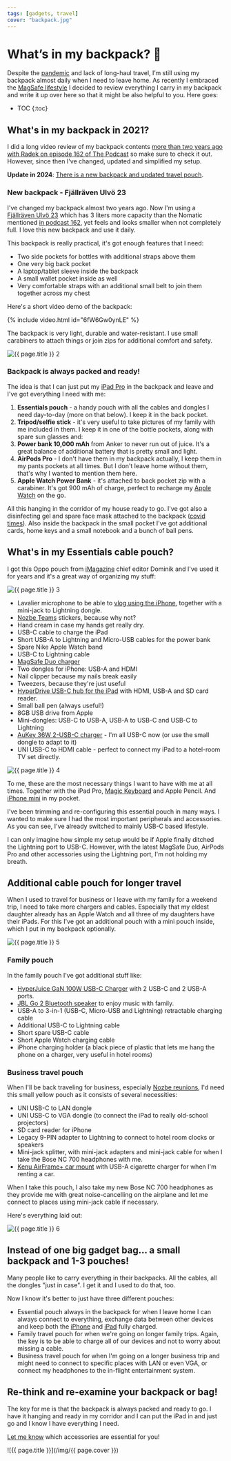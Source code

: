 ```yaml
---
tags: [gadgets, travel]
cover: "backpack.jpg"
---
```


# What’s in my backpack? 🎒 

Despite the [pandemic](/covid) and lack of long-haul travel, I’m still using my backpack almost daily when I need to leave home. As recently I embraced the [MagSafe lifestyle](/magsafe) I decided to review everything I carry in my backpack and write it up over here so that it might be also helpful to you. Here goes:

<!--More-->

* TOC
{:toc}

## What's in my backpack in 2021?

I did a long video review of my backpack contents [more than two years ago with Radek on episode 162 of The Podcast](/podcast-162/) so make sure to check it out. However, since then I've changed, updated and simplified my setup.

**Update in 2024**: [There is a new backpack and updated travel pouch](/backpack24/).

### New backpack - Fjällräven Ulvö 23

I've changed my backpack almost two years ago. Now I'm using a [Fjällräven Ulvö 23](https://www.fjallraven.com/us/en-us/bags-gear/backpacks-bags/laptop-bags/ulvo-23) which has 3 liters more capacity than the Nomatic mentioned [in podcast 162](/podcast-162), yet feels and looks smaller when not completely full. I love this new backpack and use it daily.

This backpack is really practical, it's got enough features that I need:

* Two side pockets for bottles with additional straps above them
* One very big back pocket
* A laptop/tablet sleeve inside the backpack
* A small wallet pocket inside as well
* Very comfortable straps with an additional small belt to join them together across my chest

Here's a short video demo of the backpack:

{% include video.html id="6fW6Gw0ynLE" %}

The backpack is very light, durable and water-resistant. I use small carabiners to attach things or join zips for additional comfort and safety.

![{{ page.title }} 2](/img/backpack-2.jpg)

### Backpack is always packed and ready!

The idea is that I can just put my [iPad Pro](/ipadonly) in the backpack and leave and I've got everything I need with me:

1. **Essentials pouch** - a handy pouch with all the cables and dongles I need day-to-day (more on that below). I keep it in the back pocket.
2. **Tripod/selfie stick** - it's very useful to take pictures of my family with me included in them. I keep it in one of the bottle pockets, along with spare sun glasses and:
3. **Power bank 10,000 mAh** from Anker to never run out of juice. It's a great balance of additional battery that is pretty small and light.
4. **AirPods Pro** - I don't have them in my backpack actually, I keep them in my pants pockets at all times. But I don't leave home without them, that's why I wanted to mention them here.
5. **Apple Watch Power Bank** - it's attached to back pocket zip with a carabiner. It's got 900 mAh of charge, perfect to recharge my [Apple Watch](/applewatch) on the go.

All this hanging in the corridor of my house ready to go. I've got also a disinfecting gel and spare face mask attached to the backpack ([covid times](/covid)). Also inside the backpack in the small pocket I've got additional cards, home keys and a small notebook and a bunch of ball pens.

## What's in my Essentials cable pouch?

I got this Oppo pouch from [iMagazine](/imagazine) chief editor Dominik and I've used it for years and it's a great way of organizing my stuff:

![{{ page.title }} 3](/img/backpack-3.jpg)

* Lavalier microphone to be able to [vlog using the iPhone](/vlog), together with a mini-jack to Lightning dongle.
* [Nozbe Teams][n] stickers, because why not?
* Hand cream in case my hands get really dry.
* USB-C cable to charge the iPad
* Short USB-A to Lightning and Micro-USB cables for the power bank
* Spare Nike Apple Watch band
* USB-C to Lightning cable
* [MagSafe Duo charger](/magsafe/#3-magsafe-duo-charger-129)
* Two dongles for iPhone: USB-A and HDMI
* Nail clipper because my nails break easily
* Tweezers, because they're just useful
* [HyperDrive USB-C hub for the iPad](https://www.hypershop.com/collections/hyperdrive/products/hyperdrive-6-in-1-hub-for-ipad) with HDMI, USB-A and SD card reader.
* Small ball pen (always useful!)
* 8GB USB drive from Apple
* Mini-dongles: USB-C to USB-A, USB-A to USB-C and USB-C to Lightning
* [AuKey 36W 2-USB-C charger](https://www.amazon.com/Charger-AUKEY-Foldable-Delivery-Dynamic/dp/B0833XR41B/ref=sr_1_13??tag=sliwinski-20) - I'm all USB-C now (or use the small dongle to adapt to it)
* UNI USB-C to HDMI cable - perfect to connect my iPad to a hotel-room TV set directly.

![{{ page.title }} 4](/img/backpack-4.jpg)

To me, these are the most necessary things I want to have with me at all times. Together with the iPad Pro, [Magic Keyboard](/magic) and Apple Pencil. And [iPhone mini](/mini) in my pocket.

I've been trimming and re-configuring this essential pouch in many ways. I wanted to make sure I had the most important peripherals and accessories. As you can see, I've already switched to mainly USB-C based lifestyle.

I can only imagine how simple my setup would be if Apple finally ditched the Lightning port to USB-C. However, with the latest MagSafe Duo, AirPods Pro and other accessories using the Lightning port, I'm not holding my breath.

## Additional cable pouch for longer travel

When I used to travel for business or I leave with my family for a weekend trip, I need to take more chargers and cables. Especially that my eldest daughter already has an Apple Watch and all three of my daughters have their iPads. For this I've got an additional pouch with a mini pouch inside, which I put in my backpack optionally.

![{{ page.title }} 5](/img/backpack-5.jpg)

### Family pouch

In the family pouch I've got additional stuff like:

* [HyperJuice GaN 100W USB-C Charger](https://www.hypershop.com/collections/hyperjuice-chargers-and-battery-packs/products/hyperjuice-100w-usb-c-gan-charger) with 2 USB-C and 2 USB-A ports.
* [JBL Go 2 Bluetooth speaker](https://www.jbl.com/bluetooth-speakers/JBL+GO+2.html) to enjoy music with family.
* USB-A to 3-in-1 (USB-C, Micro-USB and Lightning) retractable charging cable
* Additional USB-C to Lightning cable
* Short spare USB-C cable
* Short Apple Watch charging cable
* iPhone charging holder (a black piece of plastic that lets me hang the phone on a charger, very useful in hotel rooms)

### Business travel pouch

When I'll be back traveling for business, especially [Nozbe reunions](/reunion), I'd need this small yellow pouch as it consists of several necessities:

- UNI USB-C to LAN dongle
- UNI USB-C to VGA dongle (to connect the iPad to really old-school projectors)
- SD card reader for iPhone
- Legacy 9-PIN adapter to Lightning to connect to hotel room clocks or speakers
- Mini-jack splitter, with mini-jack adapters and mini-jack cable for when I take the Bose NC 700 headphones with me.
- [Kenu AirFrame+ car mount](https://www.kenu.com/products/airframe-plus) with USB-A cigarette charger for when I'm renting a car.

When I take this pouch, I also take my new Bose NC 700 headphones as they provide me with great noise-cancelling on the airplane and let me connect to places using mini-jack cable if necessary.

Here's everything laid out:

![{{ page.title }} 6](/img/backpack-6.jpg)

## Instead of one big gadget bag… a small backpack and 1-3 pouches!

Many people like to carry everything in their backpacks. All the cables, all the dongles "just in case". I get it and I used to do that, too.

Now I know it's better to just have three different pouches:

- Essential pouch always in the backpack for when I leave home I can always connect to everything, exchange data between other devices and keep both the [iPhone](/iphone) and [iPad](/ipadonly) fully charged.
- Family travel pouch for when we're going on longer family trips. Again, the key is to be able to charge all of our devices and not to worry about missing a cable.
- Business travel pouch for when I'm going on a longer business trip and might need to connect to specific places with LAN or even VGA, or connect my headphones to the in-flight entertainment system.

## Re-think and re-examine your backpack or bag!

The key for me is that the backpack is always packed and ready to go. I have it hanging and ready in my corridor and I can put the iPad in and just go and I know I have everything I need.

[Let me know](/contact) which accessories are essential for you!

![{{ page.title }}](/img/{{ page.cover }})

[n]: https://michael.gratis/nozbe
[np]: https://michael.gratis/nozbepersonal